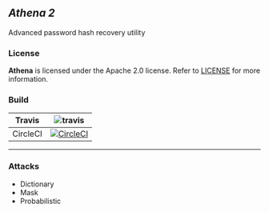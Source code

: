 ## *Athena 2* ##
Advanced password hash recovery utility

### License ###
**Athena** is licensed under the Apache 2.0 license. Refer to [LICENSE](LICENSE) for more information.

### Build ###
| Travis   | ![travis](https://travis-ci.org/ja-green/Athena-2.0.svg?branch=master) |
|----------|------------------------------------------------------------------------|
| CircleCI | [![CircleCI](https://circleci.com/gh/ja-green/Athena-2.0/tree/master.svg?style=svg)](https://circleci.com/gh/ja-green/Athena-2.0/tree/master)|

------------------------------------------------------------------------------------

### Attacks ###
- Dictionary
- Mask
- Probabilistic
